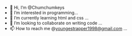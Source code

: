 - 👋 Hi, I’m @Chumchumkeys
- 👀 I’m interested in programming...
- 🌱 I’m currently learning html and css ...
- 💞️ I’m looking to collaborate on writing code ...
- 📫 How to reach me @youngestrapper1998@gmail.com ...

<!---
Chumchumkeys/Chumchumkeys is a ✨ special ✨ repository because its `README.md` (this file) appears on your GitHub profile.
You can click the Preview link to take a look at your changes.
--->
